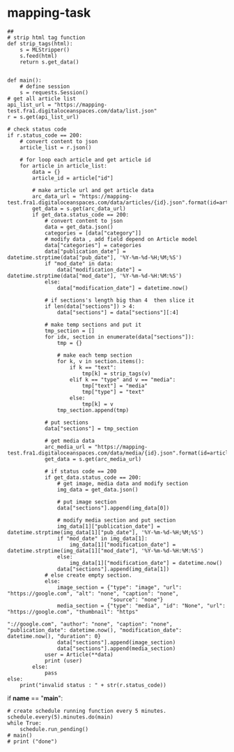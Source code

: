 # mapping-task



    ##
    # strip html tag function
    def strip_tags(html):
        s = MLStripper()
        s.feed(html)
        return s.get_data()


    def main():
        # define session
        s = requests.Session()
    # get all article list
    api_list_url = "https://mapping-test.fra1.digitaloceanspaces.com/data/list.json"
    r = s.get(api_list_url)

    # check status code
    if r.status_code == 200:
        # convert content to json
        article_list = r.json()

        # for loop each article and get article id
        for article in article_list:
            data = {}
            article_id = article["id"]

            # make article url and get article data
            arc_data_url = "https://mapping-test.fra1.digitaloceanspaces.com/data/articles/{id}.json".format(id=article_id)
            get_data = s.get(arc_data_url)
            if get_data.status_code == 200:
                # convert content to json
                data = get_data.json()
                categories = [data["category"]]
                # modify data , add field depend on Article model
                data["categories"] = categories
                data["publication_date"] = datetime.strptime(data["pub_date"], '%Y-%m-%d-%H;%M;%S')
                if "mod_date" in data:
                    data["modification_date"] = datetime.strptime(data["mod_date"], '%Y-%m-%d-%H:%M:%S')
                else:
                    data["modification_date"] = datetime.now()

                # if sections's length big than 4  then slice it
                if len(data["sections"]) > 4:
                    data["sections"] = data["sections"][:4]

                # make temp sections and put it
                tmp_section = []
                for idx, section in enumerate(data["sections"]):
                    tmp = {}

                    # make each temp section
                    for k, v in section.items():
                        if k == "text":
                            tmp[k] = strip_tags(v)
                        elif k == "type" and v == "media":
                            tmp["text"] = "media"
                            tmp["type"] = "text"
                        else:
                            tmp[k] = v
                    tmp_section.append(tmp)

                # put sections
                data["sections"] = tmp_section

                # get media data
                arc_media_url = "https://mapping-test.fra1.digitaloceanspaces.com/data/media/{id}.json".format(id=article_id)
                get_data = s.get(arc_media_url)

                # if status code == 200
                if get_data.status_code == 200:
                    # get image, media data and modify section
                    img_data = get_data.json()

                    # put image section
                    data["sections"].append(img_data[0])

                    # modify media section and put section
                    img_data[1]["publication_date"] = datetime.strptime(img_data[1]["pub_date"], '%Y-%m-%d-%H;%M;%S')
                    if "mod_date" in img_data[1]:
                        img_data[1]["modification_date"] = datetime.strptime(img_data[1]["mod_date"], '%Y-%m-%d-%H:%M:%S')
                    else:
                        img_data[1]["modification_date"] = datetime.now()
                    data["sections"].append(img_data[1])
                # else create empty section.
                else:
                    image_section = {"type": "image", "url": "https://google.com", "alt": "none", "caption": "none",
                                     "source": "none"}
                    media_section = {"type": "media", "id": "None", "url": "https://google.com", "thumbnail": "https"
                                                                                                              "://google.com", "author": "none", "caption": "none", "publication_date": datetime.now(), "modification_date": datetime.now(), "duration": 0}
                    data["sections"].append(image_section)
                    data["sections"].append(media_section)
                user = Article(**data)
                print (user)
            else:
                pass
    else:
        print("invalid status : " + str(r.status_code))


if __name__ == "__main__":

    # create schedule running function every 5 minutes.
    schedule.every(5).minutes.do(main)
    while True:
        schedule.run_pending()
    # main()
    # print ("done")

